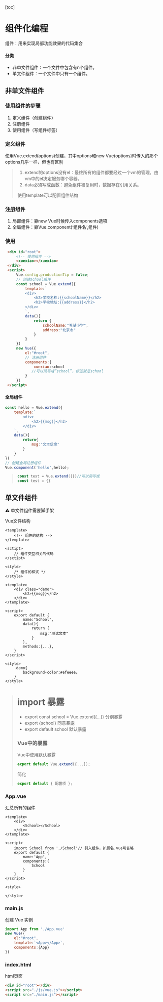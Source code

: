 [toc]

# 组件化编程

组件：用来实现局部功能效果的代码集合

#### 分类

*   非单文件组件：一个文件中包含有n个组件。
*   单文件组件：一个文件中只有一个组件。

## 非单文件组件

### 使用组件的步骤

1.  定义组件（创建组件）
2.  注册组件
3.  使用组件（写组件标签）

### 定义组件

使用Vue.extend(options)创建，其中options和new Vue(options)时传入的那个options几乎一样，但也有区别

>   1.  extend的options没有el：最终所有的组件都要经过一个vm的管理，由vm中的el决定服务哪个容器。
>   2.  data必须写成函数：避免组件被复用时，数据存在引用关系。
>
>   使用template可以配置组件结构

### 注册组件

1.  局部组件：靠new Vue时候传入components选项
2.  全局组件：靠Vue.component(‘组件名’,组件)

### 使用

~~~ html
 <div id="root">
     <!-- 使用组件 -->
     <xuexiao></xuexiao>
 </div>
 <script>
     Vue.config.productionTip = false;
     // 创建school组件
     const school = Vue.extend({
         template:`
         <div>
             <h2>学校名称:{{schoolName}}</h2>    
             <h2>学校地址:{{address}}</h2>    
         </div>
         `,
         data(){
             return {
                 schoolName:"希望小学",
                 address:"北京市"
             }
         }
     })
     new Vue({
         el:"#root",
         // 注册组件
         components:{
             xuexiao:school
          	//可以简写成“school”，标签就是school
         }
     })
 </script>
~~~

#### 全局组件

~~~ js
const hello = Vue.extend({
    template:`
        <div>
            <h2>{{msg}}</h2>
        </div>
    `,
    data(){
        return{
            msg:"文本信息"
        }
    }
})
// 创建全局注册组件
Vue.component('hello',hello);
~~~

>   ~~~ js
>   const test = Vue.extend({})//可以简写成
>   const test = {}
>   ~~~

## 单文件组件

:warning: 单文件组件需要脚手架

Vue文件结构

~~~ vue	
<template>
	<!-- 组件的结构 -->
</template>

<sctipt>
	// 组件交互相关的代码
</sctipt>

<style>
	/* 组件的样式 */
</style>
~~~

~~~ vue
<template>
	<div class="demo">
        <h2>{{msg}}</h2>
    </div>
</template>

<script>
	export default {
        name:"School",
        data(){
            return {
                msg:"测试文本"
            }
        },
        methods:{...},
    }
</script>

<style>
    .demo{
        background-color:#efeeee;
    }
</style>
~~~

>   # import 暴露
>
>   *   export const school = Vue.extend({...}) 分别暴露
>   *   export {school}  同意暴露
>   *   export default school 默认暴露
>
>   ### Vue中的暴露
>
>   Vue中使用默认暴露
>
>   ~~~ js
>   export default Vue.extend({...});
>   ~~~
>
>   简化
>
>   ~~~ js
>   export default { 配置项 };
>   ~~~

### App.vue

汇总所有的组件

~~~ vue
<template>
	<div>
        <School></School>
    </div>
</template>

<script>
	import School from './School'// 引入组件，扩展名.vue可省略
    export default {
        name:'App',
        components:{
            School
        }
    }
</script>

<style>

</style>
~~~

### main.js

创建 Vue 实例

~~~ js
import App from './App.vue'
new Vue({
    el:"#root",
    template:`<App></App>`,
    components:{App}
})
~~~

### index.html

html页面

~~~ html
<div id="root"></div>
<script src="./js/vue.js"></script>
<script src="./main.js"></script>
~~~











